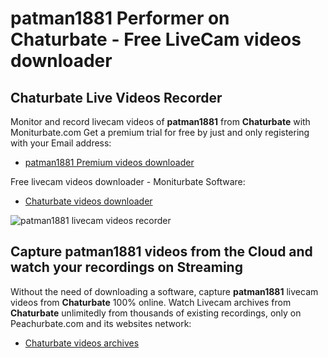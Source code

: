 # patman1881 Performer on Chaturbate - Free LiveCam videos downloader

## Chaturbate Live Videos Recorder

Monitor and record livecam videos of **patman1881** from **Chaturbate** with Moniturbate.com
Get a premium trial for free by just and only registering with your Email address:
* [patman1881 Premium videos downloader](https://moniturbate.com/request-demo-licence-key.html)

Free livecam videos downloader - Moniturbate Software:
* [Chaturbate videos downloader](https://moniturbate.com/moniturbate-download-software.html)

![patman1881 livecam videos recorder](https://peachurnet.com/templates/moniturbate-software.png)


## Capture patman1881 videos from the Cloud and watch your recordings on Streaming

Without the need of downloading a software, capture **patman1881** livecam videos from **Chaturbate** 100% online.
Watch Livecam archives from **Chaturbate** unlimitedly from thousands of existing recordings, only on Peachurbate.com and its websites network:
* [Chaturbate videos archives](https://peachurnet.com/)